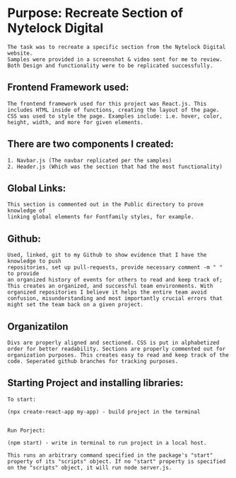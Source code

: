 #   Purpose: Recreate Section of Nytelock Digital
    The task was to recreate a specific section from the Nytelock Digital website.
    Samples were provided in a screenshot & video sent for me to review. Both Design and functionality were to be replicated successfully. 

##   Frontend Framework used:
    The frontend framework used for this project was React.js. This includes HTML inside of functions, creating the layout of the page. CSS was used to style the page. Examples include: i.e. hover, color, height, width, and more for given elements.
   
##   There are two components I created: 
    1. Navbar.js (The navbar replicated per the samples)
    2. Header.js (Which was the section that had the most functionality)

##   Global Links:
    This section is commented out in the Public directory to prove knowledge of
    linking global elements for Fontfamily styles, for example.

##   Github:
    Used, linked, git to my Github to show evidence that I have the knowledge to push
    repositories, set up pull-requests, provide necessary comment -m " " to provide
    an organized history of events for others to read and keep track of; This creates an organized, and successful team environments. With organized repositories I believe it helps the entire team avoid confusion, misunderstanding and most importantly crucial errors that might set the team back on a given project.

    
##   Organizatilon
    Divs are properly aligned and sectioned. CSS is put in alphabetized order for better readability. Sections are properly commented out for organization purposes. This creates easy to read and keep track of the code. Seperated github branches for tracking purposes.

##   Starting Project and installing libraries:
    To start:

    (npx create-react-app my-app) - build project in the terminal


    Run Porject:

    (npm start) - write in terminal to run project in a local host.

    This runs an arbitrary command specified in the package's "start" property of its "scripts" object. If no "start" property is specified on the "scripts" object, it will run node server.js. 


